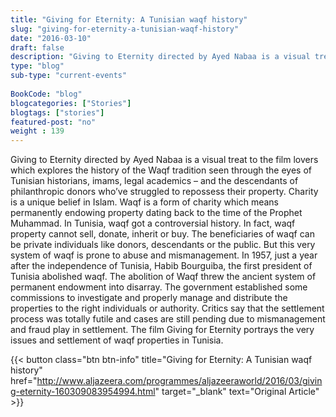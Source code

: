 ```yaml
--- 
title: "Giving for Eternity: A Tunisian waqf history" 
slug: "giving-for-eternity-a-tunisian-waqf-history"
date: "2016-03-10" 
draft: false 
description: "Giving to Eternity directed by Ayed Nabaa is a visual treat to the film lovers which explores the history of the Waqf tradition seen through the eyes of Tunisian historians and others." 
type: "blog"
sub-type: "current-events" 
 
BookCode: "blog"
blogcategories: ["Stories"]
blogtags: ["stories"]
featured-post: "no"
weight : 139 
---  
```

 Giving to Eternity directed by Ayed Nabaa is a visual treat to the film lovers which explores the history of the Waqf tradition seen through the eyes of Tunisian historians, imams, legal academics &#8211; and the descendants of philanthropic donors who&#8217;ve struggled to repossess their property. Charity is a unique belief in Islam. Waqf is a form of charity which means permanently endowing property dating back to the time of the Prophet Muhammad. In Tunisia, waqf got a controversial history. In fact, waqf property cannot sell, donate, inherit or buy. The beneficiaries of waqf can be private individuals like donors, descendants or the public. But this very system of waqf is prone to abuse and mismanagement.  In 1957, just a year after the independence of Tunisia, Habib Bourguiba, the first president of Tunisia abolished waqf. The abolition of Waqf threw the ancient system of permanent endowment into disarray. The government established some commissions to investigate and properly manage and distribute the properties to the right individuals or authority. Critics say that the settlement process was totally futile and cases are still pending due to mismanagement and fraud play in settlement. The film Giving for Eternity portrays the very issues and settlement of waqf properties in Tunisia. 

{{< button class="btn btn-info" title="Giving for Eternity: A Tunisian waqf history" href="http://www.aljazeera.com/programmes/aljazeeraworld/2016/03/giving-eternity-160309083954994.html" target="_blank" text="Original Article" >}}
